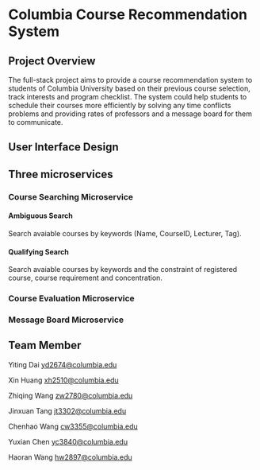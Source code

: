 # Columbia Course Recommendation System

## Project Overview
The full-stack project aims to provide a course recommendation system to students of Columbia University based on their previous course selection, track interests and program checklist. The system could help students to schedule their courses more efficiently by solving any
time conflicts problems and providing rates of professors and a message board for them to
communicate.

## User Interface Design

## Three microservices

### Course Searching Microservice

#### Ambiguous Search
Search avaiable courses by keywords (Name, CourseID, Lecturer, Tag). 

#### Qualifying Search
Search avaiable courses by keywords and the constraint of registered course, course requirement and concentration.

### Course Evaluation Microservice

### Message Board Microservice

## Team Member

Yiting Dai yd2674@columbia.edu

Xin Huang xh2510@columbia.edu

Zhiqing Wang zw2780@columbia.edu

Jinxuan Tang jt3302@columbia.edu

Chenhao Wang cw3355@columbia.edu

Yuxian Chen yc3840@columbia.edu

Haoran Wang hw2897@columbia.edu
